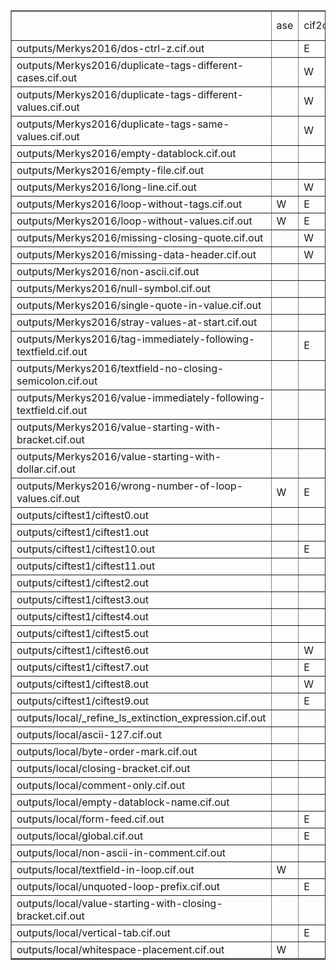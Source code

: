 <table border="1"><tr><td></td><td>
ase</td><td>cif2cif</td><td>cif_linguist</td><td>codtools</td><td>codtools-fix</td><td>gemmi</td><td>PyCIFRW-4.1.1</td><td>PyCIFRW-4.2</td><td>STAR</td><td>startools</td><td>ucif</td><td>vcif</td><td>vcif2</td><td>zinc</td></tr>
<tr><td> outputs/Merkys2016/dos-ctrl-z.cif.out
</td><td></td><td>E</td><td></td><td>E</td><td>W</td><td>E</td><td></td><td></td><td></td><td></td><td></td><td>E</td><td>W</td><td>E</td></tr>
<tr><td> outputs/Merkys2016/duplicate-tags-different-cases.cif.out
</td><td></td><td>W</td><td>E</td><td>E</td><td>E</td><td>E</td><td>E</td><td>E</td><td></td><td></td><td></td><td></td><td></td><td></td></tr>
<tr><td> outputs/Merkys2016/duplicate-tags-different-values.cif.out
</td><td></td><td>W</td><td>E</td><td>E</td><td>E</td><td>E</td><td>E</td><td>E</td><td></td><td></td><td></td><td>E</td><td></td><td></td></tr>
<tr><td> outputs/Merkys2016/duplicate-tags-same-values.cif.out
</td><td></td><td>W</td><td>E</td><td>E</td><td>W</td><td>E</td><td>E</td><td>E</td><td></td><td></td><td></td><td>E</td><td></td><td></td></tr>
<tr><td> outputs/Merkys2016/empty-datablock.cif.out
</td><td></td><td></td><td></td><td></td><td></td><td></td><td></td><td></td><td></td><td></td><td></td><td>W</td><td>W</td><td>E</td></tr>
<tr><td> outputs/Merkys2016/empty-file.cif.out
</td><td></td><td></td><td></td><td></td><td></td><td></td><td></td><td></td><td></td><td>E</td><td></td><td>W</td><td>W</td><td></td></tr>
<tr><td> outputs/Merkys2016/long-line.cif.out
</td><td></td><td>W</td><td>E</td><td>W</td><td></td><td></td><td></td><td></td><td></td><td></td><td></td><td>W</td><td>W</td><td></td></tr>
<tr><td> outputs/Merkys2016/loop-without-tags.cif.out
</td><td>W</td><td>E</td><td>E</td><td>E</td><td>E</td><td>E</td><td></td><td></td><td>--</td><td></td><td>E</td><td>E</td><td>W</td><td>E</td></tr>
<tr><td> outputs/Merkys2016/loop-without-values.cif.out
</td><td>W</td><td>E</td><td>E</td><td>E</td><td>E</td><td>E</td><td></td><td></td><td>--</td><td></td><td>E</td><td>E</td><td>W</td><td>E</td></tr>
<tr><td> outputs/Merkys2016/missing-closing-quote.cif.out
</td><td></td><td>W</td><td>E</td><td>E</td><td>W</td><td>E</td><td>E</td><td>E</td><td>W</td><td>W</td><td>E</td><td>E</td><td>W</td><td></td></tr>
<tr><td> outputs/Merkys2016/missing-data-header.cif.out
</td><td></td><td>W</td><td>E</td><td>E</td><td>W</td><td>E</td><td>E</td><td>E</td><td></td><td></td><td>E</td><td>E</td><td>W</td><td></td></tr>
<tr><td> outputs/Merkys2016/non-ascii.cif.out
</td><td></td><td></td><td>E</td><td>E</td><td>W</td><td>E</td><td></td><td></td><td></td><td></td><td>E</td><td>W</td><td>W</td><td></td></tr>
<tr><td> outputs/Merkys2016/null-symbol.cif.out
</td><td></td><td></td><td>E</td><td>E</td><td>E</td><td>E</td><td></td><td></td><td></td><td></td><td>E</td><td>W</td><td>W</td><td></td></tr>
<tr><td> outputs/Merkys2016/single-quote-in-value.cif.out
</td><td></td><td></td><td></td><td></td><td></td><td></td><td></td><td></td><td></td><td></td><td></td><td></td><td></td><td></td></tr>
<tr><td> outputs/Merkys2016/stray-values-at-start.cif.out
</td><td></td><td></td><td>E</td><td>E</td><td>W</td><td>E</td><td>E</td><td>E</td><td></td><td></td><td>E</td><td>E</td><td>W</td><td>E</td></tr>
<tr><td> outputs/Merkys2016/tag-immediately-following-textfield.cif.out
</td><td></td><td>E</td><td>E</td><td>E</td><td>E</td><td>E</td><td></td><td></td><td></td><td>W</td><td></td><td>E</td><td></td><td></td></tr>
<tr><td> outputs/Merkys2016/textfield-no-closing-semicolon.cif.out
</td><td></td><td></td><td>E</td><td>E</td><td>E</td><td>E</td><td>E</td><td>E</td><td>E</td><td>W</td><td>E</td><td>E</td><td></td><td>--</td></tr>
<tr><td> outputs/Merkys2016/value-immediately-following-textfield.cif.out
</td><td></td><td></td><td>E</td><td>E</td><td>E</td><td>E</td><td></td><td></td><td></td><td>W</td><td></td><td></td><td></td><td></td></tr>
<tr><td> outputs/Merkys2016/value-starting-with-bracket.cif.out
</td><td></td><td></td><td>E</td><td>E</td><td></td><td></td><td>W</td><td>W</td><td></td><td>W</td><td>E</td><td></td><td></td><td></td></tr>
<tr><td> outputs/Merkys2016/value-starting-with-dollar.cif.out
</td><td></td><td></td><td>E</td><td>E</td><td>E</td><td>E</td><td>E</td><td>E</td><td></td><td></td><td>E</td><td></td><td></td><td></td></tr>
<tr><td> outputs/Merkys2016/wrong-number-of-loop-values.cif.out
</td><td>W</td><td>E</td><td>E</td><td>E</td><td>E</td><td>E</td><td>E</td><td>E</td><td>E</td><td></td><td>E</td><td>E</td><td>W</td><td></td></tr>
<tr><td> outputs/ciftest1/ciftest0.out
</td><td></td><td></td><td></td><td></td><td></td><td></td><td></td><td></td><td></td><td>E</td><td></td><td>W</td><td>W</td><td></td></tr>
<tr><td> outputs/ciftest1/ciftest1.out
</td><td></td><td></td><td></td><td></td><td></td><td></td><td></td><td></td><td></td><td></td><td></td><td>W</td><td>W</td><td></td></tr>
<tr><td> outputs/ciftest1/ciftest10.out
</td><td></td><td>E</td><td>E</td><td>E</td><td>W</td><td>E</td><td>E</td><td>E</td><td>E</td><td></td><td>E</td><td>E</td><td>W</td><td></td></tr>
<tr><td> outputs/ciftest1/ciftest11.out
</td><td></td><td></td><td>E</td><td></td><td></td><td></td><td></td><td></td><td></td><td></td><td></td><td></td><td></td><td></td></tr>
<tr><td> outputs/ciftest1/ciftest2.out
</td><td></td><td></td><td></td><td></td><td></td><td></td><td></td><td></td><td></td><td></td><td></td><td>W</td><td>W</td><td>E</td></tr>
<tr><td> outputs/ciftest1/ciftest3.out
</td><td></td><td></td><td></td><td></td><td></td><td></td><td></td><td></td><td></td><td></td><td></td><td></td><td></td><td></td></tr>
<tr><td> outputs/ciftest1/ciftest4.out
</td><td></td><td></td><td></td><td></td><td></td><td></td><td></td><td></td><td></td><td></td><td></td><td></td><td></td><td></td></tr>
<tr><td> outputs/ciftest1/ciftest5.out
</td><td></td><td></td><td>E</td><td></td><td></td><td>E</td><td>E</td><td>E</td><td></td><td></td><td>E</td><td></td><td>W</td><td></td></tr>
<tr><td> outputs/ciftest1/ciftest6.out
</td><td></td><td>W</td><td>E</td><td>E</td><td>W</td><td>E</td><td>E</td><td>E</td><td></td><td>W</td><td>E</td><td>E</td><td>W</td><td></td></tr>
<tr><td> outputs/ciftest1/ciftest7.out
</td><td></td><td>E</td><td>E</td><td>E</td><td>W</td><td>E</td><td>E</td><td>E</td><td>W</td><td>W</td><td>E</td><td>E</td><td>W</td><td>E</td></tr>
<tr><td> outputs/ciftest1/ciftest8.out
</td><td></td><td>W</td><td></td><td>W</td><td></td><td></td><td>E</td><td>E</td><td></td><td></td><td></td><td>W</td><td>W</td><td></td></tr>
<tr><td> outputs/ciftest1/ciftest9.out
</td><td></td><td>E</td><td>E</td><td>E</td><td>E</td><td>E</td><td>E</td><td>E</td><td>E</td><td></td><td>E</td><td>E</td><td>W</td><td>E</td></tr>
<tr><td> outputs/local/_refine_ls_extinction_expression.cif.out
</td><td></td><td></td><td>E</td><td></td><td></td><td></td><td></td><td></td><td></td><td></td><td></td><td></td><td></td><td></td></tr>
<tr><td> outputs/local/ascii-127.cif.out
</td><td></td><td></td><td>E</td><td>E</td><td>W</td><td>E</td><td></td><td></td><td></td><td></td><td>E</td><td>W</td><td>W</td><td></td></tr>
<tr><td> outputs/local/byte-order-mark.cif.out
</td><td></td><td></td><td>E</td><td></td><td></td><td>E</td><td>W</td><td>W</td><td></td><td></td><td>E</td><td>E</td><td>W</td><td>E</td></tr>
<tr><td> outputs/local/closing-bracket.cif.out
</td><td></td><td></td><td>E</td><td>E</td><td></td><td></td><td>W</td><td>W</td><td></td><td>W</td><td>E</td><td></td><td></td><td></td></tr>
<tr><td> outputs/local/comment-only.cif.out
</td><td></td><td></td><td></td><td></td><td></td><td></td><td></td><td></td><td></td><td></td><td></td><td>W</td><td>W</td><td></td></tr>
<tr><td> outputs/local/empty-datablock-name.cif.out
</td><td></td><td></td><td>E</td><td>E</td><td>W</td><td>E</td><td>E</td><td>E</td><td></td><td>W</td><td>E</td><td>E</td><td>W</td><td></td></tr>
<tr><td> outputs/local/form-feed.cif.out
</td><td></td><td>E</td><td>E</td><td></td><td></td><td>E</td><td>E</td><td>E</td><td></td><td></td><td></td><td></td><td>W</td><td></td></tr>
<tr><td> outputs/local/global.cif.out
</td><td></td><td>E</td><td>E</td><td>E</td><td>E</td><td>E</td><td>E</td><td>E</td><td></td><td></td><td>E</td><td></td><td></td><td>E</td></tr>
<tr><td> outputs/local/non-ascii-in-comment.cif.out
</td><td></td><td></td><td>E</td><td>W</td><td>W</td><td></td><td></td><td></td><td></td><td></td><td>E</td><td></td><td>W</td><td></td></tr>
<tr><td> outputs/local/textfield-in-loop.cif.out
</td><td>W</td><td></td><td></td><td></td><td></td><td></td><td></td><td></td><td></td><td></td><td></td><td></td><td></td><td></td></tr>
<tr><td> outputs/local/unquoted-loop-prefix.cif.out
</td><td></td><td>E</td><td></td><td></td><td></td><td>E</td><td></td><td></td><td>E</td><td>W</td><td></td><td></td><td>W</td><td>E</td></tr>
<tr><td> outputs/local/value-starting-with-closing-bracket.cif.out
</td><td></td><td></td><td>E</td><td>E</td><td></td><td></td><td>W</td><td>W</td><td></td><td>W</td><td>E</td><td></td><td></td><td></td></tr>
<tr><td> outputs/local/vertical-tab.cif.out
</td><td></td><td>E</td><td>E</td><td></td><td></td><td>E</td><td>E</td><td>E</td><td></td><td></td><td>E</td><td></td><td>W</td><td></td></tr>
<tr><td> outputs/local/whitespace-placement.cif.out
</td><td>W</td><td></td><td></td><td></td><td></td><td></td><td></td><td></td><td></td><td></td><td></td><td></td><td></td><td></td></tr>
</table>
